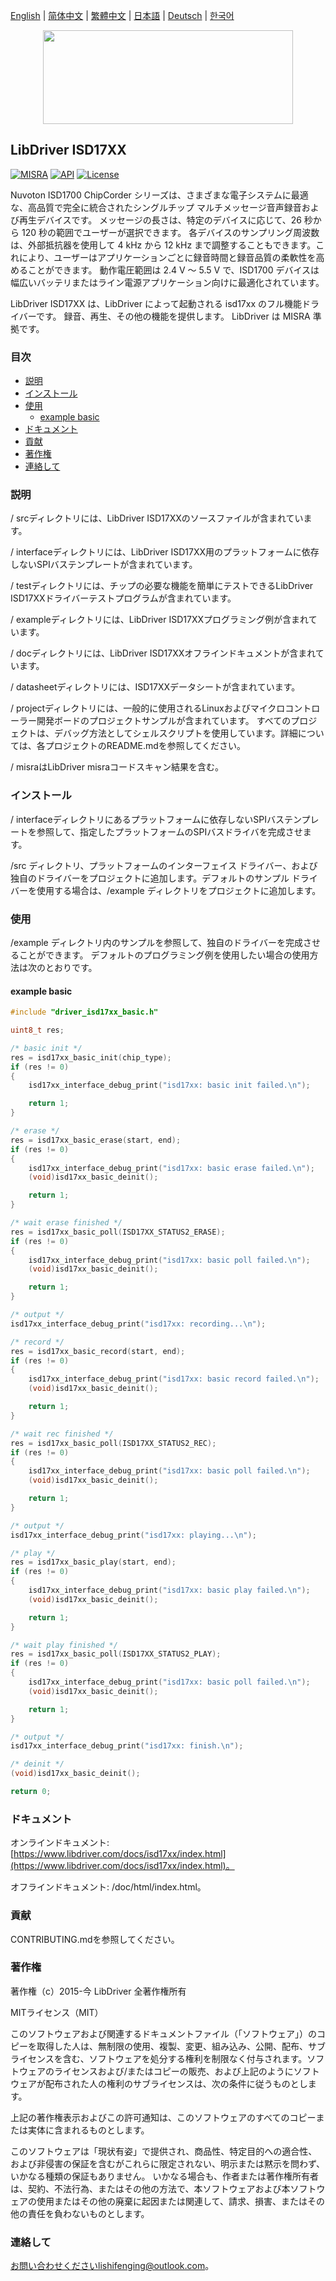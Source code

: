 [English](/README.md) | [ 简体中文](/README_zh-Hans.md) | [繁體中文](/README_zh-Hant.md) | [日本語](/README_ja.md) | [Deutsch](/README_de.md) | [한국어](/README_ko.md)

<div align=center>
<img src="/doc/image/logo.svg" width="400" height="150"/>
</div>

## LibDriver ISD17XX

[![MISRA](https://img.shields.io/badge/misra-compliant-brightgreen.svg)](/misra/README.md) [![API](https://img.shields.io/badge/api-reference-blue.svg)](https://www.libdriver.com/docs/isd17xx/index.html) [![License](https://img.shields.io/badge/license-MIT-brightgreen.svg)](/LICENSE)

Nuvoton ISD1700 ChipCorder シリーズは、さまざまな電子システムに最適な、高品質で完全に統合されたシングルチップ マルチメッセージ音声録音および再生デバイスです。 メッセージの長さは、特定のデバイスに応じて、26 秒から 120 秒の範囲でユーザーが選択できます。 各デバイスのサンプリング周波数は、外部抵抗器を使用して 4 kHz から 12 kHz まで調整することもできます。これにより、ユーザーはアプリケーションごとに録音時間と録音品質の柔軟性を高めることができます。 動作電圧範囲は 2.4 V ～ 5.5 V で、ISD1700 デバイスは幅広いバッテリまたはライン電源アプリケーション向けに最適化されています。

LibDriver ISD17XX は、LibDriver によって起動される isd17xx のフル機能ドライバーです。 録音、再生、その他の機能を提供します。 LibDriver は MISRA 準拠です。

### 目次

  - [説明](#説明)
  - [インストール](#インストール)
  - [使用](#使用)
    - [example basic](#example-basic)
  - [ドキュメント](#ドキュメント)
  - [貢献](#貢献)
  - [著作権](#著作権)
  - [連絡して](#連絡して)

### 説明

/ srcディレクトリには、LibDriver ISD17XXのソースファイルが含まれています。

/ interfaceディレクトリには、LibDriver ISD17XX用のプラットフォームに依存しないSPIバステンプレートが含まれています。

/ testディレクトリには、チップの必要な機能を簡単にテストできるLibDriver ISD17XXドライバーテストプログラムが含まれています。

/ exampleディレクトリには、LibDriver ISD17XXプログラミング例が含まれています。

/ docディレクトリには、LibDriver ISD17XXオフラインドキュメントが含まれています。

/ datasheetディレクトリには、ISD17XXデータシートが含まれています。

/ projectディレクトリには、一般的に使用されるLinuxおよびマイクロコントローラー開発ボードのプロジェクトサンプルが含まれています。 すべてのプロジェクトは、デバッグ方法としてシェルスクリプトを使用しています。詳細については、各プロジェクトのREADME.mdを参照してください。

/ misraはLibDriver misraコードスキャン結果を含む。

### インストール

/ interfaceディレクトリにあるプラットフォームに依存しないSPIバステンプレートを参照して、指定したプラットフォームのSPIバスドライバを完成させます。

/src ディレクトリ、プラットフォームのインターフェイス ドライバー、および独自のドライバーをプロジェクトに追加します。デフォルトのサンプル ドライバーを使用する場合は、/example ディレクトリをプロジェクトに追加します。

### 使用

/example ディレクトリ内のサンプルを参照して、独自のドライバーを完成させることができます。 デフォルトのプログラミング例を使用したい場合の使用方法は次のとおりです。

#### example basic

```C
#include "driver_isd17xx_basic.h"

uint8_t res;

/* basic init */
res = isd17xx_basic_init(chip_type);
if (res != 0)
{
    isd17xx_interface_debug_print("isd17xx: basic init failed.\n");

    return 1;
}

/* erase */
res = isd17xx_basic_erase(start, end);
if (res != 0)
{
    isd17xx_interface_debug_print("isd17xx: basic erase failed.\n");
    (void)isd17xx_basic_deinit();

    return 1;
}

/* wait erase finished */
res = isd17xx_basic_poll(ISD17XX_STATUS2_ERASE);
if (res != 0)
{
    isd17xx_interface_debug_print("isd17xx: basic poll failed.\n");
    (void)isd17xx_basic_deinit();

    return 1;
}

/* output */
isd17xx_interface_debug_print("isd17xx: recording...\n");

/* record */
res = isd17xx_basic_record(start, end);
if (res != 0)
{
    isd17xx_interface_debug_print("isd17xx: basic record failed.\n");
    (void)isd17xx_basic_deinit();

    return 1;
}

/* wait rec finished */
res = isd17xx_basic_poll(ISD17XX_STATUS2_REC);
if (res != 0)
{
    isd17xx_interface_debug_print("isd17xx: basic poll failed.\n");
    (void)isd17xx_basic_deinit();

    return 1;
}

/* output */
isd17xx_interface_debug_print("isd17xx: playing...\n");

/* play */
res = isd17xx_basic_play(start, end);
if (res != 0)
{
    isd17xx_interface_debug_print("isd17xx: basic play failed.\n");
    (void)isd17xx_basic_deinit();

    return 1;
}

/* wait play finished */
res = isd17xx_basic_poll(ISD17XX_STATUS2_PLAY);
if (res != 0)
{
    isd17xx_interface_debug_print("isd17xx: basic poll failed.\n");
    (void)isd17xx_basic_deinit();

    return 1;
}

/* output */
isd17xx_interface_debug_print("isd17xx: finish.\n");

/* deinit */
(void)isd17xx_basic_deinit();

return 0;
```

### ドキュメント

オンラインドキュメント: [https://www.libdriver.com/docs/isd17xx/index.html](https://www.libdriver.com/docs/isd17xx/index.html)。

オフラインドキュメント: /doc/html/index.html。

### 貢献

CONTRIBUTING.mdを参照してください。

### 著作権

著作権（c）2015-今 LibDriver 全著作権所有

MITライセンス（MIT）

このソフトウェアおよび関連するドキュメントファイル（「ソフトウェア」）のコピーを取得した人は、無制限の使用、複製、変更、組み込み、公開、配布、サブライセンスを含む、ソフトウェアを処分する権利を制限なく付与されます。ソフトウェアのライセンスおよび/またはコピーの販売、および上記のようにソフトウェアが配布された人の権利のサブライセンスは、次の条件に従うものとします。

上記の著作権表示およびこの許可通知は、このソフトウェアのすべてのコピーまたは実体に含まれるものとします。

このソフトウェアは「現状有姿」で提供され、商品性、特定目的への適合性、および非侵害の保証を含むがこれらに限定されない、明示または黙示を問わず、いかなる種類の保証もありません。 いかなる場合も、作者または著作権所有者は、契約、不法行為、またはその他の方法で、本ソフトウェアおよび本ソフトウェアの使用またはその他の廃棄に起因または関連して、請求、損害、またはその他の責任を負わないものとします。

### 連絡して

お問い合わせくださいlishifenging@outlook.com。